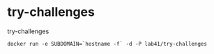 try-challenges
==============

try-challenges

```
docker run -e SUBDOMAIN=`hostname -f` -d -P lab41/try-challenges
```
